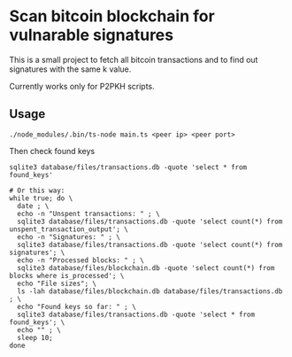 # Scan bitcoin blockchain for vulnarable signatures

This is a small project to fetch all bitcoin transactions and to find out signatures with the same k value.

Currently works only for P2PKH scripts.

## Usage

```
./node_modules/.bin/ts-node main.ts <peer ip> <peer port>
```

Then check found keys

```
sqlite3 database/files/transactions.db -quote 'select * from found_keys'

# Or this way:
while true; do \
  date ; \
  echo -n "Unspent transactions: " ; \
  sqlite3 database/files/transactions.db -quote 'select count(*) from unspent_transaction_output'; \
  echo -n "Signatures: " ; \
  sqlite3 database/files/transactions.db -quote 'select count(*) from signatures'; \
  echo -n "Processed blocks: " ; \
  sqlite3 database/files/blockchain.db -quote 'select count(*) from blocks where is_processed'; \
  echo "File sizes"; \
  ls -lah database/files/blockchain.db database/files/transactions.db ; \
  echo "Found keys so far: " ; \
  sqlite3 database/files/transactions.db -quote 'select * from found_keys'; \
  echo "" ; \
  sleep 10;
done
```

